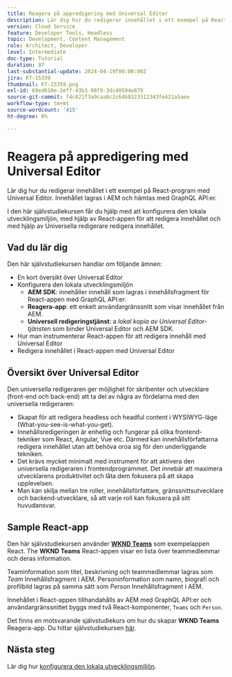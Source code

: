 ```yaml
---
title: Reagera på appredigering med Universal Editor
description: Lär dig hur du redigerar innehållet i ett exempel på React-program med Universal Editor.
version: Cloud Service
feature: Developer Tools, Headless
topic: Development, Content Management
role: Architect, Developer
level: Intermediate
doc-type: Tutorial
duration: 87
last-substantial-update: 2024-04-19T00:00:00Z
jira: KT-15359
thumbnail: KT-15359.png
exl-id: 69ed610e-2eff-43b3-98f9-3dc40594e879
source-git-commit: f4c621f3a9caa8c2c64b8323312343fe421a5aee
workflow-type: tm+mt
source-wordcount: '415'
ht-degree: 0%

---
```


# Reagera på appredigering med Universal Editor

Lär dig hur du redigerar innehållet i ett exempel på React-program med Universal Editor. Innehållet lagras i AEM och hämtas med GraphQL API:er.

I den här självstudiekursen får du hjälp med att konfigurera den lokala utvecklingsmiljön, med hjälp av React-appen för att redigera innehållet och med hjälp av Universella redigerare redigera innehållet.

## Vad du lär dig

Den här självstudiekursen handlar om följande ämnen:

- En kort översikt över Universal Editor
- Konfigurera den lokala utvecklingsmiljön
   - **AEM SDK**: innehåller innehåll som lagras i innehållsfragment för React-appen med GraphQL API:er.
   - **Reagera-app**: ett enkelt användargränssnitt som visar innehållet från AEM.
   - **Universell redigeringstjänst**: a _lokal kopia av Universal Editor-tjänsten_ som binder Universal Editor och AEM SDK.
- Hur man instrumenterar React-appen för att redigera innehåll med Universal Editor
- Redigera innehållet i React-appen med Universal Editor


## Översikt över Universal Editor

Den universella redigeraren ger möjlighet för skribenter och utvecklare (front-end och back-end) att ta del av några av fördelarna med den universella redigeraren:

- Skapat för att redigera headless och headful content i WYSIWYG-läge (What-you-see-is-what-you-get).
- Innehållsredigeringen är enhetlig och fungerar på olika frontend-tekniker som React, Angular, Vue etc. Därmed kan innehållsförfattarna redigera innehållet utan att behöva oroa sig för den underliggande tekniken.
- Det krävs mycket minimalt med instrument för att aktivera den universella redigeraren i frontendprogrammet. Det innebär att maximera utvecklarens produktivitet och låta dem fokusera på att skapa upplevelsen.
- Man kan skilja mellan tre roller, innehållsförfattare, gränssnittsutvecklare och backend-utvecklare, så att varje roll kan fokusera på sitt huvudansvar.


## Sample React-app

Den här självstudiekursen använder [**WKND Teams**](https://github.com/adobe/aem-guides-wknd-graphql/tree/main/basic-tutorial#react-app---basic-tutorial---teampersons) som exempelappen React. The **WKND Teams** React-appen visar en lista över teammedlemmar och deras information.

Teaminformation som titel, beskrivning och teammedlemmar lagras som _Team_ Innehållsfragment i AEM. Personinformation som namn, biografi och profilbild lagras på samma sätt som _Person_ Innehållsfragment i AEM.

Innehållet i React-appen tillhandahålls av AEM med GraphQL API:er och användargränssnittet byggs med två React-komponenter, `Teams` och `Person`.

Det finns en motsvarande självstudiekurs om hur du skapar **WKND Teams** Reagera-app. Du hittar självstudiekursen [här](https://experienceleague.adobe.com/en/docs/experience-manager-learn/getting-started-with-aem-headless/graphql/multi-step/overview).

## Nästa steg

Lär dig hur [konfigurera den lokala utvecklingsmiljön](./local-development-setup.md).
